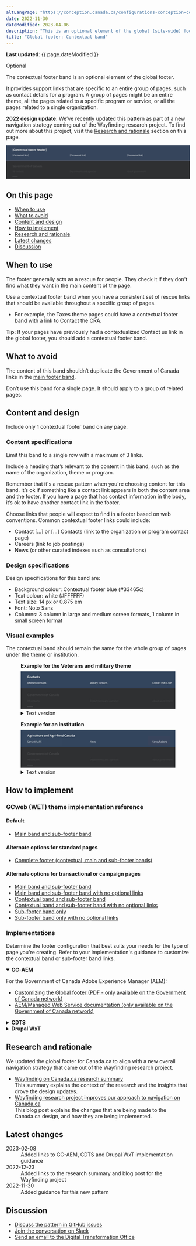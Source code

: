 ```yaml
---
altLangPage: "https://conception.canada.ca/configurations-conception-communes/pied-page-contextuelle.html"
date: 2022-11-30
dateModified: 2023-04-06
description: "This is an optional element of the global (site-wide) footer."
title: "Global footer: Contextual band"
---
```

<p><strong>Last updated</strong>: {{ page.dateModified }}</p>
<section>
  <p><span class="label label-info">Optional</span></p>
  <p>The contextual footer band is an optional element of the global footer.</p>
  <p>It provides support links that are specific to an entire group of pages, such as contact details for a program. A group of pages
    might be an entire theme, all the pages related to a specific program or service, or all the pages related to a single
    organization.</p>
  <p><strong>2022 design update</strong>: We’ve recently updated this pattern as part of a new navigation strategy coming
    out of the Wayfinding research project. To find out more about this project, visit the <a href="#research">Research and rationale</a> section on this page.</p>
  <div class="pattern-demo mrgn-tp-lg"> <img src="../../images/footer-contextual.jpg" class="img-responsive"
				alt="Diagram of contextual band for large screens. Text version below:"> </div>
  <h2>On this page</h2>
  <ul>
    <li><a href="#use">When to use</a></li>
    <li><a href="#avoid">What to avoid</a></li>
    <li><a href="#design">Content and design</a></li>
    <li><a href="#implement">How to implement</a></li>
    <li><a href="#research">Research and rationale</a></li>
    <li><a href="#latest">Latest changes</a></li>
    <li><a href="#discuss">Discussion</a></li>
  </ul>
  <h2 id="use">When to use</h2>
  <p>The footer generally acts as a rescue for people. They check it if they don't find what they want in the main content of
    the page.</p>
  <p>Use a contextual footer band when you have a consistent set of rescue links that should be available throughout a
    specific group of pages.</p>
  <ul>
    <li>For example, the Taxes theme pages could have a contextual footer band with a link to Contact the CRA.</li>
  </ul>
  <p><strong>Tip:</strong> If your pages have previously had a contextualized Contact us link in the global footer, you should add a contextual footer band.</p>
  <h2 id="avoid">What to avoid</h2>
  <p>The content of this band shouldn’t duplicate the Government of Canada links in the <a href="./site-footer.html">main footer band</a>.</p>
  <p>Don’t use this band for a single page. It should apply to a group of related pages.</p>
  <h2 id="design">Content and design</h2>
  <p>Include only 1 contextual footer band on any page.</p>
  <h3>Content specifications</h3>
  <p>Limit this band to a single row with a maximum of 3 links.</p>
  <p>Include a heading that’s relevant to the content in this band, such as the name of the organization, theme or program.</p>
  <p>Remember that it's a rescue pattern when you're choosing content for this band. It’s ok if something like a contact link appears
    in both the content area and the footer. If you have a page that has contact information in the body, it’s ok to have another contact link in the footer.</p>
  <p>Choose links that people will expect to find in a footer based on web conventions. Common contextual footer links could
    include:</p>
  <ul>
    <li>Contact [...] or [...] Contacts (link to the organization or program contact page)</li>
    <li>Careers (link to job postings)</li>
    <li>News (or other curated indexes such as consultations)</li>
  </ul>
  <h3>Design specifications</h3>
  <p>Design specifications for this band are:</p>
  <ul>
    <li>Background colour: Contextual footer blue (#33465c)</li>
    <li>Text colour: white (#FFFFFF)</li>
    <li>Text size: 14 px or 0.875 em</li>
    <li>Font: Noto Sans</li>
    <li>Columns: 3 column in large and medium screen formats, 1 column in small screen format</li>
  </ul>
  <h3>Visual examples</h3>
  <p>The contextual band should remain the same for the whole group of pages under the theme or institution.</p>
  <div class="pattern-demo">
    <figure class="mrgn-bttm-lg">
      <figcaption><b>Example for the Veterans and military theme</b></figcaption>
      <img src="../../images/contextual-footer-theme-en.jpg" class="img-responsive" alt="Contextual band for a theme. Text version below:">
      <details>
        <summary class="wb-toggle" data-toggle="{&quot;print&quot;:&quot;on&quot;}">Text version</summary>
        <p>Contextual band for the Veterans and military theme with the title “Contacts” and 3 contextual links: “Veterans contacts,” “Military contacts,” and “Contact the RCMP”</p>
      </details>
    </figure>
  </div>
  <div class="pattern-demo">
    <figure class="mrgn-bttm-lg">
      <figcaption><b>Example for an institution</b></figcaption>
      <img src="../../images/contextual-footer-institutional-en.jpg" class="img-responsive" alt="Contextual band for an institution. Text version below:">
      <details>
        <summary class="wb-toggle" data-toggle="{&quot;print&quot;:&quot;on&quot;}">Text version</summary>
        <p>Contextual band for an institution with the title “Agriculture and Agri-Food Canada” and 3 contextual links: “Contact AAFC,” “News,” and “Consultations”</p>
      </details>
    </figure>
  </div>
</section>
<section>
  <h2 id="implement">How to implement</h2>
  <h3>GCweb (WET) theme implementation reference</h3>
  <h4>Default</h4>
  <ul>
    <li><a href="https://wet-boew.github.io/GCWeb/sites/footers/no-footer-contextual-en.html">Main band and sub-footer band</a></li>
  </ul>
  <h4>Alternate options for standard pages</h4>
  <ul>
    <li><a href="https://wet-boew.github.io/GCWeb/sites/footers/footers-en.html">Complete footer (contextual, main and sub-footer bands)</a></li>
  </ul>
  <h4>Alternate options for transactional or campaign pages</h4>
  <ul>
    <li><a href="https://wet-boew.github.io/GCWeb/sites/footers/no-footer-contextual-en.html">Main band and sub-footer band</a></li>
    <li><a href="https://wet-boew.github.io/GCWeb/sites/footers/only-footer-main-en.html">Main band and sub-footer band with no optional links</a></li>
    <li><a href="https://wet-boew.github.io/GCWeb/sites/footers/no-footer-main-en.html">Contextual band and sub-footer band</a></li>
    <li><a href="https://wet-boew.github.io/GCWeb/sites/footers/only-footer-contextual-en.html">Contextual band and sub-footer band with no optional links</a></li>
    <li><a href="https://wet-boew.github.io/GCWeb/sites/footers/only-footer-corporate-en.html">Sub-footer band only</a></li>
    <li><a href="https://wet-boew.github.io/GCWeb/sites/footers/no-footers-en.html">Sub-footer band only with no optional links</a></li>
  </ul>
</section>
<section>
  <h3>Implementations</h3>
  <p>Determine the footer configuration that best suits your needs for the type of page you're creating. Refer to your implementation's guidance to customize the contextual band or sub-footer band links.</p>
  <div class="wb-tabs mrgn-tp-lg">
    <div class="tabpanels">
      <details id="004" open="open">
        <summary><strong>GC-AEM</strong></summary>
        <p class="mrgn-tp-lg">For the Government of Canada Adobe Experience Manager (AEM):</p>
        <ul>
          <li><a href="https://www.gcpedia.gc.ca/gcwiki/images/2/22/AEM-6.5-Documentation-Unit_3-1-1-_Customizing_Global_Footer.pdf">Customizing the Global footer (PDF - only available on the Government of Canada network)</a></li>
          <li><a href="https://www.gcpedia.gc.ca/wiki/AEM_GC-specific_Documentation_6.5">AEM/Managed Web Service documentation (only available on the Government of Canada network)</a></li>
        </ul>
      </details>
      <details id="005">
        <summary><strong>CDTS</strong></summary>
        <p class="mrgn-tp-lg">For the Centrally Deployed Templates Solution (CDTS):</p>
        <ul>
          <li><a href="https://cdts.service.canada.ca/app/cls/WET/gcweb/v4_0_47/cdts/samples/footer-en.html">Complete footer (contextual, main, sub-footer bands)</a></li>
          <li><a href="https://cenw-wscoe.github.io/sgdc-cdts/docs/index-en.html">CDTS documentation</a></li>
        </ul>
      </details>
      <details id="006">
        <summary><strong>Drupal WxT</strong></summary>
        <p class="mrgn-tp-lg">For Drupal WxT:</p>
        <ul>
          <li><a href="https://drupalwxt.github.io/en/">Drupal WxT documentation</a></li>
        </ul>
        <p>2023 footer update:</p>
        <ul>
          <li><a href="https://github.com/drupalwxt/wxt/releases/tag/4.4.1">Drupal WxT (4.4.1) release notes</a></li>
          <li><a href="https://drupalwxt.github.io/en/docs/general/update/">Drupal WxT update process</a></li>
        </ul>
      </details>
    </div>
  </div>
</section>
<section>
  <h2 id="research">Research and rationale</h2>
  <p>We updated the global footer for Canada.ca to align with a new overall navigation strategy that came out of the
    Wayfinding research project.</p>
  <ul>
    <li><a href="https://blog.canada.ca/research-summaries/wayfinding-on-canada-ca">Wayfinding on Canada.ca research summary</a><br>
      This summary explains the context of the research and the insights that drove the design updates.</li>
    <li><a href="https://blog.canada.ca/2022/12/21/wayfinding-research-project">Wayfinding research project improves our approach to navigation on Canada.ca</a><br>
      This blog post explains the changes that are being made to the Canada.ca design, and how they are being implemented.</li>
  </ul>
</section>
<section>
  <h2 id="latest">Latest changes</h2>
  <dl class="dl-horizontal">
    <dt>
      <time datetime="2023-02-08" class="link-muted">2023-02-08</time>
    </dt>
    <dd>Added links to GC-AEM, CDTS and Drupal WxT implementation guidance</dd>
    <dt>
      <time datetime="2022-12-23" class="link-muted">2022-12-23</time>
    </dt>
    <dd>Added links to the research summary and blog post for the Wayfinding project</dd>
    <dt>
      <time datetime="2022-11-30" class="link-muted">2022-11-30</time>
    </dt>
    <dd>Added guidance for this new pattern</dd>
  </dl>
</section>
<section>
  <h2 id="discuss">Discussion</h2>
  <ul>
    <li><a href="https://github.com/canada-ca/design-system-systeme-conception/issues">Discuss the pattern in GitHub
      issues</a></li>
    <li><a href="https://design-gc-conception.slack.com/join/shared_invite/enQtODE1OTc5Mzg5NzQ4LWQ3MjZjMTdjMjk2ZTZmMTJjYWQ3ZmRiNDYwYjRmN2NjYzQyNjFlNDBlY2FkNWE1ODg2YjExY2QwZmVjN2MwMGM">Join the conversation on Slack</a></li>
    <li><a href="mailto:dto.btn@tbs-sct.gc.ca">Send an email to the Digital Transformation Office</a></li>
  </ul>
</section>
